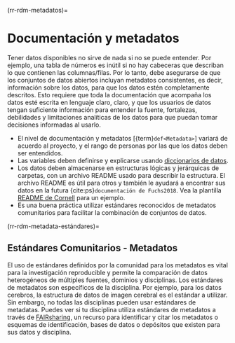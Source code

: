 (rr-rdm-metadatos)=
# Documentación y metadatos

Tener datos disponibles no sirve de nada si no se puede entender. Por ejemplo, una tabla de números es inútil si no hay cabeceras que describan lo que contienen las columnas/filas. Por lo tanto, debe asegurarse de que los conjuntos de datos abiertos incluyan metadatos consistentes, es decir, información sobre los datos, para que los datos estén completamente descritos. Esto requiere que toda la documentación que acompaña los datos esté escrita en lenguaje claro, claro, y que los usuarios de datos tengan suficiente información para entender la fuente, fortalezas, debilidades y limitaciones analíticas de los datos para que puedan tomar decisiones informadas al usarlo.

- El nivel de documentación y metadatos [{term}`def<Metadata>`] variará de acuerdo al proyecto, y el rango de personas por las que los datos deben ser entendidos.
- Las variables deben definirse y explicarse usando [diccionarios de datos](https://help.osf.io/hc/en-us/articles/360019739054-How-to-Make-a-Data-Dictionary).
- Los datos deben almacenarse en estructuras lógicas y jerárquicas de carpetas, con un archivo README usado para describir la estructura. El archivo README es útil para otros y también le ayudará a encontrar sus datos en la futura {cite:ps}`documentación de Fuchs2018`. Vea la plantilla [README de Cornell](https://cornell.app.box.com/v/ReadmeTemplate) para un ejemplo.
- Es una buena práctica utilizar estándares reconocidos de metadatos comunitarios para facilitar la combinación de conjuntos de datos.

(rr-rdm-metadata-estándares)=
## Estándares Comunitarios - Metadatos

El uso de estándares definidos por la comunidad para los metadatos es vital para la investigación reproducible y permite la comparación de datos heterogéneos de múltiples fuentes, dominios y disciplinas. Los estándares de metadatos son específicos de la disciplina. Por ejemplo, para los datos cerebros, la estructura de datos de imagen cerebral [](https://doi.org/10.25504/FAIRsharing.rd1j6t) es el estándar a utilizar. Sin embargo, no todas las disciplinas pueden usar estándares de metadatas. Puedes ver si tu disciplina utiliza estándares de metadatos a través de [FAIRsharing](https://fairsharing.org/), un recurso para identificar y citar los metadatos o esquemas de identificación, bases de datos o depósitos que existen para sus datos y disciplina.
